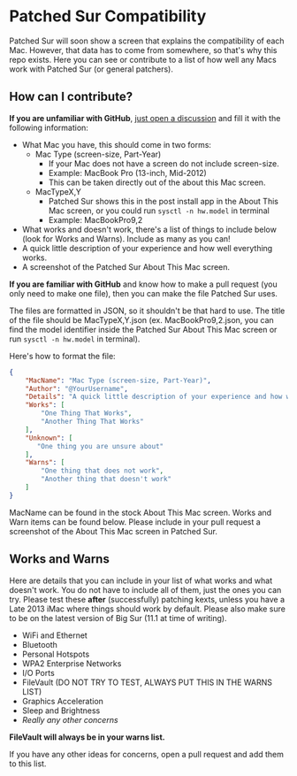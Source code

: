 # Patched Sur Compatibility

Patched Sur will soon show a screen that explains the compatibility of each Mac. However, that data has to come from somewhere, so that's why this repo exists. Here you can see or contribute to a list of how well any Macs work with Patched Sur (or general patchers).

## How can I contribute?

**If you are unfamiliar with GitHub**, [just open a discussion](https://github.com/BenSova/Patched-Sur-Compatibility/discussions/new?category=compatibility-report) and fill it with the following information:

- What Mac you have, this should come in two forms:
  - Mac Type (screen-size, Part-Year)
    - If your Mac does not have a screen do not include screen-size.
    - Example: MacBook Pro (13-inch, Mid-2012)
    - This can be taken directly out of the about this Mac screen.
  - MacTypeX,Y
    - Patched Sur shows this in the post install app in the About This Mac screen, or you could run `sysctl -n hw.model` in terminal
    - Example: MacBookPro9,2
- What works and doesn't work, there's a list of things to include below (look for Works and Warns). Include as many as you can!
- A quick little description of your experience and how well everything works.
- A screenshot of the Patched Sur About This Mac screen.

**If you are familiar with GitHub** and know how to make a pull request (you only need to make one file), then you can make the file Patched Sur uses.

The files are formatted in JSON, so it shouldn't be that hard to use. The title of the file should be MacTypeX,Y.json (ex. MacBookPro9,2.json, you can find the model identifier inside the Patched Sur About This Mac screen or run `sysctl -n hw.model` in terminal).

Here's how to format the file:

```json
{
    "MacName": "Mac Type (screen-size, Part-Year)",
    "Author": "@YourUsername",
    "Details": "A quick little description of your experience and how well everything works.",
    "Works": [
        "One Thing That Works",
        "Another Thing That Works"
    ],
    "Unknown": [
       "One thing you are unsure about"
    ],
    "Warns": [
        "One thing that does not work",
        "Another thing that doesn't work"
    ]
}
```

MacName can be found in the stock About This Mac screen. Works and Warn items can be found below. Please include in your pull request a screenshot of the About This Mac screen in Patched Sur.

## Works and Warns

Here are details that you can include in your list of what works and what doesn't work. You do not have to include all of them, just the ones you can try. Please test these **after** (successfully) patching kexts, unless you have a Late 2013 iMac where things should work by default. Please also make sure to be on the latest version of Big Sur (11.1 at time of writing).

- WiFi and Ethernet
- Bluetooth
- Personal Hotspots
- WPA2 Enterprise Networks
- I/O Ports
- FileVault (DO NOT TRY TO TEST, ALWAYS PUT THIS IN THE WARNS LIST)
- Graphics Acceleration
- Sleep and Brightness
- *Really any other concerns*

**FileVault will always be in your warns list.**

If you have any other ideas for concerns, open a pull request and add them to this list. 
